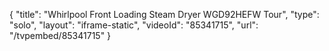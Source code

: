 {
    "title": "Whirlpool Front Loading Steam Dryer WGD92HEFW Tour",
    "type": "solo",
    "layout": "iframe-static",
    "videoId": "85341715",
    "url": "\/tvpembed\/85341715"
}